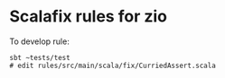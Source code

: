 # Scalafix rules for zio

To develop rule:
```
sbt ~tests/test
# edit rules/src/main/scala/fix/CurriedAssert.scala
```

